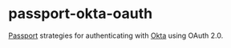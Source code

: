 # passport-okta-oauth

[Passport](http://passportjs.org/) strategies for authenticating with [Okta](https://www.okta.com/) using OAuth 2.0.